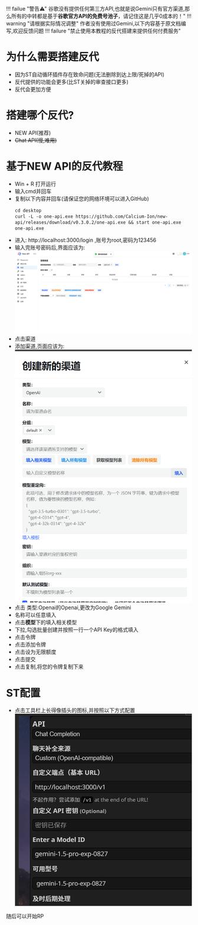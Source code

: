 !!! failue "警告⚠"
    谷歌没有提供任何第三方API,也就是说Gemini只有官方渠道,那么所有的中转都是基于**谷歌官方API的免费号池子**，请记住这是几乎0成本的！"
!!! warning "请根据实际情况调整"
    作者没有使用过Gemini,以下内容基于原文档编写,欢迎反馈问题
!!! failure "禁止使用本教程的反代搭建来提供任何付费服务"
# 为什么需要搭建反代
- 因为ST自动循环插件存在致命问题(无法删除到达上限/死掉的API)
- 反代提供的功能会更多(比ST关掉的审查接口更多)
- 反代会更加方便

# 搭建哪个反代?
- NEW API(推荐)
- ~~Chat API(慢,难用)~~

# 基于NEW API的反代教程
- Win + R 打开运行
- 输入cmd并回车
- 复制以下内容并回车(请保证您的网络环境可以进入GitHub)
    ```
    cd desktop
    curl -L -o one-api.exe https://github.com/Calcium-Ion/new-api/releases/download/v0.3.0.2/one-api.exe && start one-api.exe
    one-api.exe
    ```
- 进入: http://localhost:3000/login ,账号为root,密码为123456
- 输入完账号密码后,界面应该为:
![alt text](image-2.png)
- 点击渠道
- 添加渠道,页面应该为:
![alt text](image-3.png)
- 点击 类型:Openai的Openai,更改为Google Gemini
- 名称可以任意填入
- 点击**模型**下的填入相关模型
- 下拉,勾选批量创建并按照一行一个API Key的格式填入
- 点击令牌
- 点击添加令牌
- 点击设为无限额度
- 点击提交
- 点击复制,将您的令牌复制下来


# ST配置
- 点击工具栏上长得像插头的图标,并按照以下方式配置
![alt text](image-4.png)

随后可以开始RP